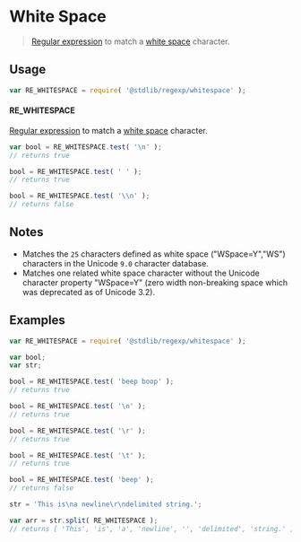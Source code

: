 <!--

@license Apache-2.0

Copyright (c) 2018 The Stdlib Authors.

Licensed under the Apache License, Version 2.0 (the "License");
you may not use this file except in compliance with the License.
You may obtain a copy of the License at

   http://www.apache.org/licenses/LICENSE-2.0

Unless required by applicable law or agreed to in writing, software
distributed under the License is distributed on an "AS IS" BASIS,
WITHOUT WARRANTIES OR CONDITIONS OF ANY KIND, either express or implied.
See the License for the specific language governing permissions and
limitations under the License.

-->

# White Space

> [Regular expression][regexp] to match a [white space][whitespace] character.

<section class="usage">

## Usage

```javascript
var RE_WHITESPACE = require( '@stdlib/regexp/whitespace' );
```

#### RE_WHITESPACE

[Regular expression][regexp] to match a [white space][whitespace] character. 

```javascript
var bool = RE_WHITESPACE.test( '\n' );
// returns true

bool = RE_WHITESPACE.test( ' ' );
// returns true

bool = RE_WHITESPACE.test( '\\n' );
// returns false
```

</section>

<!-- /.usage -->

<section class="notes">

## Notes

-   Matches the `25` characters defined as white space ("WSpace=Y","WS") characters in the Unicode `9.0` character database.
-   Matches one related white space character without the Unicode character property "WSpace=Y" (zero width non-breaking space which was deprecated as of Unicode 3.2).

</section>

<!-- /.notes -->

<section class="examples">

## Examples

<!-- eslint no-undef: "error" -->

```javascript
var RE_WHITESPACE = require( '@stdlib/regexp/whitespace' );

var bool;
var str;

bool = RE_WHITESPACE.test( 'beep boop' );
// returns true

bool = RE_WHITESPACE.test( '\n' );
// returns true

bool = RE_WHITESPACE.test( '\r' );
// returns true

bool = RE_WHITESPACE.test( '\t' );
// returns true

bool = RE_WHITESPACE.test( 'beep' );
// returns false

str = 'This is\na newline\r\ndelimited string.';

var arr = str.split( RE_WHITESPACE );
// returns [ 'This', 'is', 'a', 'newline', '', 'delimited', 'string.' ]
```

</section>

<!-- /.examples -->

<section class="links">

[regexp]: https://developer.mozilla.org/en-US/docs/Web/JavaScript/Guide/Regular_Expressions

[whitespace]: https://en.wikipedia.org/wiki/Whitespace_character

</section>

<!-- /.links -->
